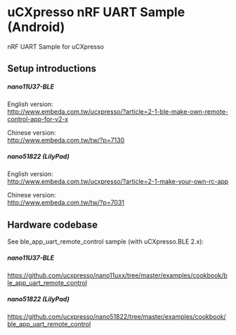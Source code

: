 uCXpresso nRF UART Sample (Android)
===
nRF UART Sample for uCXpresso

## Setup introductions

##### nano11U37-BLE

English version:  
http://www.embeda.com.tw/ucxpresso/?article=2-1-ble-make-own-remote-control-app-for-v2-x
  
Chinese version:  
http://www.embeda.com.tw/tw/?p=7130


##### nano51822 (LilyPad)  
  
English version:  
http://www.embeda.com.tw/ucxpresso/?article=2-1-make-your-own-rc-app
  
Chinese version:  
http://www.embeda.com.tw/tw/?p=7031

## Hardware codebase
  
See ble_app_uart_remote_control sample (with uCXpresso.BLE 2.x):  
  
##### nano11U37-BLE

https://github.com/ucxpresso/nano11uxx/tree/master/examples/cookbook/ble_app_uart_remote_control  

##### nano51822 (LilyPad) 

https://github.com/ucxpresso/nano51822/tree/master/examples/cookbook/ble_app_uart_remote_control
